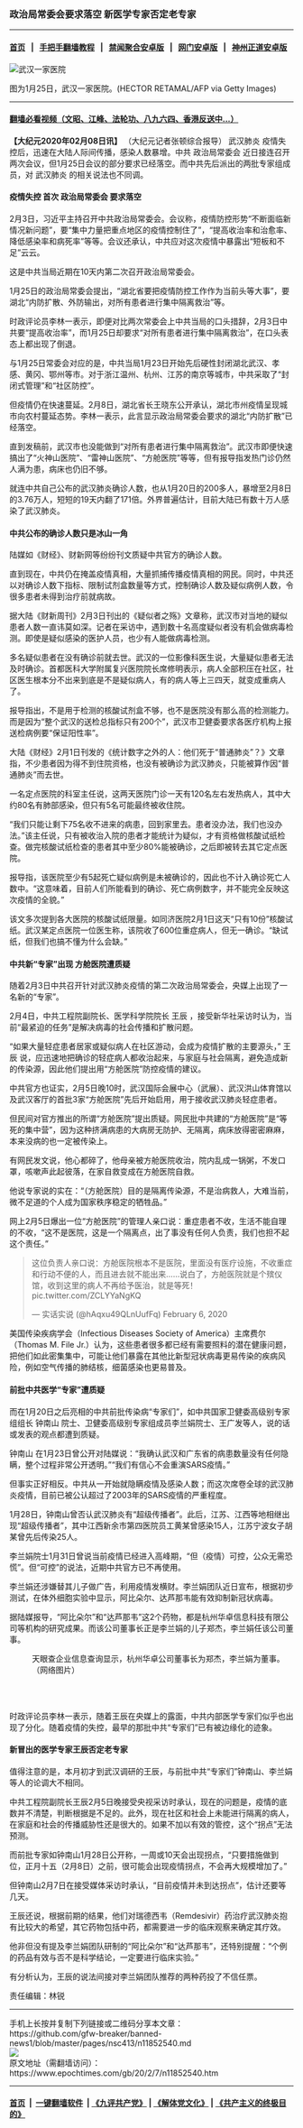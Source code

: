### 政治局常委会要求落空 新医学专家否定老专家
------------------------

#### [首页](https://github.com/gfw-breaker/banned-news1/blob/master/README.md) &nbsp;&nbsp;|&nbsp;&nbsp; [手把手翻墙教程](https://github.com/gfw-breaker/guides/wiki) &nbsp;&nbsp;|&nbsp;&nbsp; [禁闻聚合安卓版](https://github.com/gfw-breaker/bn-android) &nbsp;&nbsp;|&nbsp;&nbsp; [网门安卓版](https://github.com/oGate2/oGate) &nbsp;&nbsp;|&nbsp;&nbsp; [神州正道安卓版](https://github.com/SzzdOgate/update) 



<div><img alt="武汉一家医院" class="aligncenter wp-post-image" src="https://i.epochtimes.com/assets/uploads/2020/01/GettyImages-1196292480-600x400-1-1.jpg"/>
<div class="red16 caption">
 <p>
  图为1月25日，武汉一家医院。(HECTOR RETAMAL/AFP via Getty Images)
 </p>
</div>
</div><hr/>

#### [翻墙必看视频（文昭、江峰、法轮功、八九六四、香港反送中...）](http://167.172.214.107/home.html)

<div><p>
 <strong>
  【大纪元2020年02月08日讯】
 </strong>
 （大纪元记者张顿综合报导）
 <ok href="https://www.epochtimes.com/gb/tag/%E6%AD%A6%E6%B1%89%E8%82%BA%E7%82%8E.html">
  武汉肺炎
 </ok>
 疫情失控后，迅速在大陆人际间传播，感染人数暴增。中共
 <ok href="https://www.epochtimes.com/gb/tag/%E6%94%BF%E6%B2%BB%E5%B1%80%E5%B8%B8%E5%A7%94%E4%BC%9A.html">
  政治局常委会
 </ok>
 近日接连召开两次会议，但1月25日会议的部分要求已经落空。而中共先后派出的两批专家组成员，对
 <ok href="https://www.epochtimes.com/gb/tag/%E6%AD%A6%E6%B1%89%E8%82%BA%E7%82%8E.html">
  武汉肺炎
 </ok>
 的相关说法也不同调。
</p>
<h4>
 <strong>
  疫情失控 首次
  <ok href="https://www.epochtimes.com/gb/tag/%E6%94%BF%E6%B2%BB%E5%B1%80%E5%B8%B8%E5%A7%94%E4%BC%9A.html">
   政治局常委会
  </ok>
  要求落空
 </strong>
</h4>
<p>
 2月3日，习近平主持召开中共政治局常委会。会议称，疫情防控形势“不断面临新情况新问题”，要“集中力量把重点地区的疫情控制住了”，“提高收治率和治愈率、降低感染率和病死率”等等。会议还承认，中共应对这次疫情中暴露出“短板和不足”云云。
</p>
<p>
 这是中共当局近期在10天内第二次召开政治局常委会。
</p>
<p>
 1月25日的政治局常委会提出，“湖北省要把疫情防控工作作为当前头等大事”，要湖北“内防扩散、外防输出，对所有患者进行集中隔离救治”等。
</p>
<p>
 时政评论员李林一表示，即便对比两次常委会上中共当局的口头措辞，2月3日中共要“提高收治率”，而1月25日却要求“对所有患者进行集中隔离救治”，在口头表态上都出现了倒退。
</p>
<p>
 与1月25日常委会对应的是，中共当局1月23日开始先后硬性封闭湖北武汉、孝感、黄冈、鄂州等市。对于浙江温州、杭州、江苏的南京等城市，中共采取了“封闭式管理”和“社区防控”。
</p>
<p>
 但疫情仍在快速蔓延。2月8日，湖北省长王晓东公开承认，湖北市州疫情呈现城市向农村蔓延态势。李林一表示，此言显示政治局常委会要求的湖北“内防扩散”已经落空。
</p>
<p>
 直到发稿前，武汉市也没能做到“对所有患者进行集中隔离救治”。武汉市即便快速搞出了“火神山医院”、“雷神山医院”、“方舱医院”等等，但有报导指发热门诊仍然人满为患，病床也仍旧不够。
</p>
<p>
 就连中共自己公布的武汉肺炎确诊人数，也从1月20日的200多人，暴增至2月8日的3.76万人，短短的19天内翻了171倍。外界普遍估计，目前大陆已有数十万人感染了武汉肺炎。
</p>
<h4>
 中共公布的确诊人数只是冰山一角
</h4>
<p>
 陆媒如《财经》、财新网等纷纷刊文质疑中共官方的确诊人数。
</p>
<p>
 直到现在，中共仍在掩盖疫情真相，大量抓捕传播疫情真相的网民。同时，中共还以对确诊人数下指标、限制试剂盒数量等方式，控制确诊人数及疑似病例人数，令很多患者未得到治疗前就病故。
</p>
<p>
 据大陆《财新周刊》2月3日刊出的《疑似者之殇》文章称，武汉市对当地的疑似患者人数一直讳莫如深。记者在采访中，遇到数十名高度疑似者没有机会做病毒检测。即使是疑似感染的医护人员，也少有人能做病毒检测。
</p>
<p>
 多名疑似患者在没有确诊前就去世。武汉的一位影像科医生说，大量疑似患者无法及时确诊。首都医科大学附属复兴医院院长席修明表示，病人全部积压在社区，社区医生根本分不出来到底是不是疑似病人，有的病人等上三四天，就变成重病人了。
</p>
<p>
 报导指出，不是用于检测的核酸试剂盒不够，也不是医院没有那么高的检测能力。而是因为“整个武汉的送检总指标只有200个”，武汉市卫健委要求各医疗机构上报送检病例要“保证阳性率”。
</p>
<p>
 大陆《财经》2月1日刊发的《统计数字之外的人：他们死于“普通肺炎”？》文章指，不少患者因为得不到住院资格，也没有被确诊为武汉肺炎，只能被算作因“普通肺炎”而去世。
</p>
<p>
 一名定点医院的科室主任说，这两天医院门诊一天有120名左右发热病人，其中大约80名有肺部感染，但只有5名可能最终被收住院。
</p>
<p>
 “我们只能让剩下75名收不进来的病患，回到家里去。患者没办法，我们也没办法。”该主任说，只有被收治入院的患者才能统计为疑似，才有资格做核酸试纸检查。做完核酸试纸检查的患者其中至少80%能被确诊，之后即被转去其它定点医院。
</p>
<p>
 报导指，该医院至少有5起死亡疑似病例是未被确诊的，因此也不计入确诊死亡人数中。“这意味着，目前人们所能看到的确诊、死亡病例数字，并不能完全反映这次疫情的全貌。”
</p>
<p>
 该文多次提到各大医院的核酸试纸限量。如同济医院2月1日这天“只有10份”核酸试纸。武汉某定点医院一位医生称，该院收了600位重症病人，但无一确诊。“缺试纸，但我们也搞不懂为什么会缺。”
</p>
<h4>
 <strong>
  中共新“专家”出现 方舱医院遭质疑
 </strong>
</h4>
<p>
 随着2月3日中共召开针对武汉肺炎疫情的第二次政治局常委会，央媒上出现了一名新的“专家”。
</p>
<p>
 2月4日，中共工程院副院长、医学科学院院长
 <ok href="https://www.epochtimes.com/gb/tag/%E7%8E%8B%E8%BE%B0.html">
  王辰
 </ok>
 ，接受新华社采访时认为，当前“最紧迫的任务”是解决病毒的社会传播和扩散问题。
</p>
<p>
 “如果大量轻症患者居家或疑似病人在社区游动，会成为疫情扩散的主要源头，”
 <ok href="https://www.epochtimes.com/gb/tag/%E7%8E%8B%E8%BE%B0.html">
  王辰
 </ok>
 说，应迅速地把确诊的轻症病人都收治起来，与家庭与社会隔离，避免造成新的传染源，因此他们提出用“方舱医院”防控疫情的建议。
</p>
<p>
 中共官方也证实，2月5日晚10时，武汉国际会展中心（武展）、武汉洪山体育馆以及武汉客厅的首批3家“方舱医院”先后开始启用，用于接收武汉肺炎轻症患者。
</p>
<p>
 但民间对官方推出的所谓“方舱医院”提出质疑。网民批中共建的“方舱医院”是“等死的集中营”，因为这种挤满病患的大病房无防护、无隔离，病床放得密密麻麻，本来没病的也一定被传染上。
</p>
<p>
 有网民发文说，他心都碎了，他母亲被方舱医院收治，院内乱成一锅粥，不发口罩，咳嗽声此起彼落，在家自救变成在方舱医院自救。
</p>
<p>
 他说专家说的实在：“（方舱医院）目的是隔离传染源，不是治病救人，大难当前，微不足道的个人成为国家秩序稳定的牺牲品。”
</p>
<p>
 网上2月5日爆出一位“方舱医院”的管理人亲口说：重症患者不收，生活不能自理的不收，“这不是医院，这是一个隔离点，出了事没有任何人负责，我们也担不起这个责任。”
</p>
<blockquote class="twitter-tweet">
 <p dir="ltr" lang="zh">
  这位负责人亲口说：方舱医院根本不是医院，里面没有医疗设施，不收重症和行动不便的人，而且进去就不能出来……说白了，方舱医院就是个殡仪馆，收到这里的病人不再给予医治，就是等死！
  <ok href="https://t.co/ZCLYYaNgKQ">
   pic.twitter.com/ZCLYYaNgKQ
  </ok>
 </p>
 <p>
  — 实话实说 (@hAqxu49QLnUufFq)
  <ok href="https://twitter.com/hAqxu49QLnUufFq/status/1225294628716331008?ref_src=twsrc%5Etfw">
   February 6, 2020
  </ok>
 </p>
</blockquote>
<p>
</p>
<p>
 美国传染疾病学会（Infectious Diseases Society of America）主席费尔（Thomas M. File Jr.）认为，这些患者很多都已经有需要照料的潜在健康问题，把他们如此密集集中，可能让他们暴露在其他比新型冠状病毒更易传染的疾病风险，例如空气传播的肺结核，细菌感染也更易普及。
</p>
<h4>
 <strong>
  前批中共医学“专家”遭质疑
 </strong>
</h4>
<p>
 而在1月20日之后亮相的中共前批传染病“专家们”，如中共国家卫健委高级别专家组组长
 <ok href="https://www.epochtimes.com/gb/tag/%E9%92%9F%E5%8D%97%E5%B1%B1.html">
  钟南山
 </ok>
 院士、卫健委高级别专家组成员李兰娟院士、王广发等人，说的话或发表的观点都遭到质疑。
</p>
<p>
 <ok href="https://www.epochtimes.com/gb/tag/%E9%92%9F%E5%8D%97%E5%B1%B1.html">
  钟南山
 </ok>
 在1月23日曾公开对陆媒说：“我确认武汉和广东省的病患数量没有任何隐瞒，整个过程非常公开透明。”“我们有信心不会重演SARS疫情。”
</p>
<p>
 但事实正好相反。中共从一开始就隐瞒疫情及感染人数；而这次席卷全球的武汉肺炎疫情，目前已被公认超过了2003年的SARS疫情的严重程度。
</p>
<p>
 1月28日，钟南山曾否认武汉肺炎有“超级传播者”。此后，江苏、江西等地相继出现“超级传播者”，其中江西新余市第四医院员工黄某曾感染15人，江苏宁波女子胡某曾先后传染25人。
</p>
<p>
 李兰娟院士1月31日曾说当前疫情已经进入高峰期，“但（疫情）可控，公众无需恐慌”。但“可控”的说法，近期中共官方已不再使用。
</p>
<p>
 李兰娟还涉嫌替其儿子做广告，利用疫情发横财。李兰娟团队近日宣布，根据初步测试，在体外细胞实验中显示，阿比朵尔、达芦那韦能有效抑制新冠状病毒。
</p>
<p>
 据陆媒报导，“阿比朵尔”和“达芦那韦”这2个药物，都是杭州华卓信息科技有限公司等机构的研究成果。而该公司董事长正是李兰娟的儿子郑杰，李兰娟任该公司董事。
</p>
<figure class="wp-caption aligncenter" id="attachment_11854583" style="width: 466px">
 <ok href="http://i.epochtimes.com/assets/uploads/2020/02/62375d13ed4893fb0be151e3c4c1ff9a.jpg">
  <img alt="" class="wp-image-11854583 size-full" src="http://i.epochtimes.com/assets/uploads/2020/02/62375d13ed4893fb0be151e3c4c1ff9a.jpg"/>
 </ok>
 <br/><figcaption class="wp-caption-text">
  天眼查企业信息查询显示，杭州华卓公司董事长为郑杰，李兰娟为董事。（网络图片）
 </figcaption><br/>
</figure><br/>
<p>
 时政评论员李林一表示，随着王辰在央媒上的露面，中共内部医学专家们似乎也出现了分化。随着疫情的失控，最早的那批中共“专家们”已有被边缘化的迹象。
</p>
<h4>
 <strong>
  新冒出的医学专家王辰否定老专家
 </strong>
</h4>
<p>
 值得注意的是，本月初才到武汉调研的王辰，与前批中共“专家们”钟南山、李兰娟等人的论调大不相同。
</p>
<p>
 中共工程院副院长王辰2月5日晚接受央视采访时承认，现在的问题是，疫情的底数并不清楚，判断根据是不足的。此外，现在社区和社会上未能进行隔离的病人，在家庭和社会的传播威胁性还是很大的。如果不加以有效的管控，这个“拐点”无法预测。
</p>
<p>
 而前批专家如钟南山1月28日公开称，一周或10天会出现拐点，“只要措施做到位，正月十五（2月8日）之前，很可能会出现疫情拐点，不会再大规模增加了。”
</p>
<p>
 但钟南山2月7日在接受媒体采访时承认，“目前疫情并未到达拐点”，估计还要等几天。
</p>
<p>
 王辰还说，根据前期的结果，他们对瑞德西韦（Remdesivir）药治疗武汉肺炎抱有比较大的希望，其它药物包括中药，都需要进一步的临床观察来确定其疗效。
</p>
<p>
 他非但没有提及李兰娟团队研制的“阿比朵尔”和“达芦那韦”，还特别提醒：“个例的药品有效与否不是科学结论，一定要进行临床实验。”
</p>
<p>
 有分析认为，王辰的说法间接对李兰娟团队推荐的两种药投了不信任票。
</p>
<p>
 责任编辑：林锐
</p>
</div>
<hr/>
手机上长按并复制下列链接或二维码分享本文章：<br/>
https://github.com/gfw-breaker/banned-news1/blob/master/pages/nsc413/n11852540.md <br/>
<a href='https://github.com/gfw-breaker/banned-news1/blob/master/pages/nsc413/n11852540.md'><img src='https://github.com/gfw-breaker/banned-news1/blob/master/pages/nsc413/n11852540.md.png'/></a> <br/>
原文地址（需翻墙访问）：https://www.epochtimes.com/gb/20/2/7/n11852540.htm


------------------------
#### [首页](https://github.com/gfw-breaker/banned-news1/blob/master/README.md) &nbsp;|&nbsp; [一键翻墙软件](https://github.com/gfw-breaker/nogfw/blob/master/README.md) &nbsp;| [《九评共产党》](https://github.com/gfw-breaker/9ping.md/blob/master/README.md#九评之一评共产党是什么) | [《解体党文化》](https://github.com/gfw-breaker/jtdwh.md/blob/master/README.md) | [《共产主义的终极目的》](https://github.com/gfw-breaker/gczydzjmd.md/blob/master/README.md)


<img src='http://gfw-breaker.win/banned-news/pages/nsc413/n11852540.md' width='0px' height='0px'/>